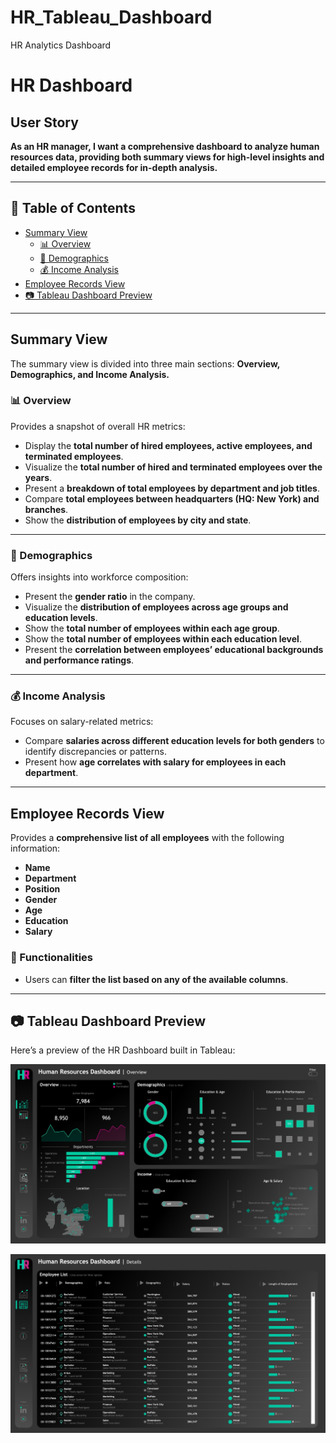 # HR_Tableau_Dashboard
HR Analytics Dashboard

# HR Dashboard  

## User Story  

**As an HR manager, I want a comprehensive dashboard to analyze human resources data, providing both summary views for high-level insights and detailed employee records for in-depth analysis.**

---

## 📑 Table of Contents  
- [Summary View](#summary-view)  
  - [📊 Overview](#-overview)  
  - [👥 Demographics](#-demographics)  
  - [💰 Income Analysis](#-income-analysis)  
- [Employee Records View](#employee-records-view)  
- [📷 Tableau Dashboard Preview](#-tableau-dashboard-preview)
---

## Summary View  

The summary view is divided into three main sections: **Overview, Demographics, and Income Analysis.**

### 📊 Overview  
Provides a snapshot of overall HR metrics:  
- Display the **total number of hired employees, active employees, and terminated employees**.  
- Visualize the **total number of hired and terminated employees over the years**.  
- Present a **breakdown of total employees by department and job titles**.  
- Compare **total employees between headquarters (HQ: New York) and branches**.  
- Show the **distribution of employees by city and state**.  

---

### 👥 Demographics  
Offers insights into workforce composition:  
- Present the **gender ratio** in the company.  
- Visualize the **distribution of employees across age groups and education levels**.  
- Show the **total number of employees within each age group**.  
- Show the **total number of employees within each education level**.  
- Present the **correlation between employees’ educational backgrounds and performance ratings**.  

---

### 💰 Income Analysis  
Focuses on salary-related metrics:  
- Compare **salaries across different education levels for both genders** to identify discrepancies or patterns.  
- Present how **age correlates with salary for employees in each department**.  

---

## Employee Records View  

Provides a **comprehensive list of all employees** with the following information:  
- **Name**  
- **Department**  
- **Position**  
- **Gender**  
- **Age**  
- **Education**  
- **Salary**  

### 🔎 Functionalities  
- Users can **filter the list based on any of the available columns**.  

---

## 📷 Tableau Dashboard Preview  

Here’s a preview of the HR Dashboard built in Tableau:  

![Tableau Dashboard](https://github.com/PRINCEHOKYDO/HR_Tableau_Dashboard/blob/main/WhatsApp%20Image%202025-09-26%20at%203.25.21%20AM.jpeg?raw=true)

![Tableau Dashboard](https://github.com/PRINCEHOKYDO/HR_Tableau_Dashboard/blob/main/image.png?raw=true)
